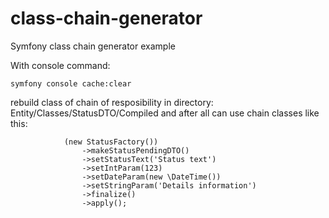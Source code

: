 # class-chain-generator
Symfony class chain generator example

With console command:
```
symfony console cache:clear
```
rebuild class of chain of resposibility in directory: Entity/Classes/StatusDTO/Compiled
and after all can use chain classes like this:
```
            (new StatusFactory())
                ->makeStatusPendingDTO()
                ->setStatusText('Status text')
                ->setIntParam(123)
                ->setDateParam(new \DateTime())
                ->setStringParam('Details information')
                ->finalize()
                ->apply();
```

